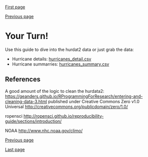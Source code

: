 [First page](1st.md)

[Previous page](7th.md)

# Your Turn!

Use this guide to dive into the hurdat2 data or just grab the data:
- Hurricane details: [hurricanes_detail.csv](data/hurricanes_detail.csv)
- Hurricane summarries: [hurricanes_summary.csv](data/hurricanes_summary.csv)


## References
A good amount of the logic to clean the hurdata2: https://geanders.github.io/RProgrammingForResearch/entering-and-cleaning-data-3.html published under Creative Commons Zero v1.0 Universal <http://creativecommons.org/publicdomain/zero/1.0/>

ropensci  http://ropensci.github.io/reproducibility-guide/sections/introduction/

NOAA http://www.nhc.noaa.gov/climo/

[Previous page](7th.md)

[Last page](last.md)

